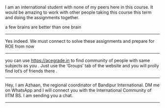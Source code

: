 I am an international student with none of my peers here in this course. It
would be amazing to work with other people taking this course this term and
doing the assignments together.

a few brains are better than one brain



---

Yes indeed. We must connect to solve these assignments and prepare for ROE
from now



---

you can use <https://acegrade.in> to find community of people with same
subjects as you . Just use the ‘Groups’ tab of the website and you will prolly
find lot’s of friends there .



---

Hey, I am Azhaan, the regional coordinator of Bandipur International. DM me on
WhatsApp and I will connect you with the International Community of IITM BS. I
am sending you a chat.



---

